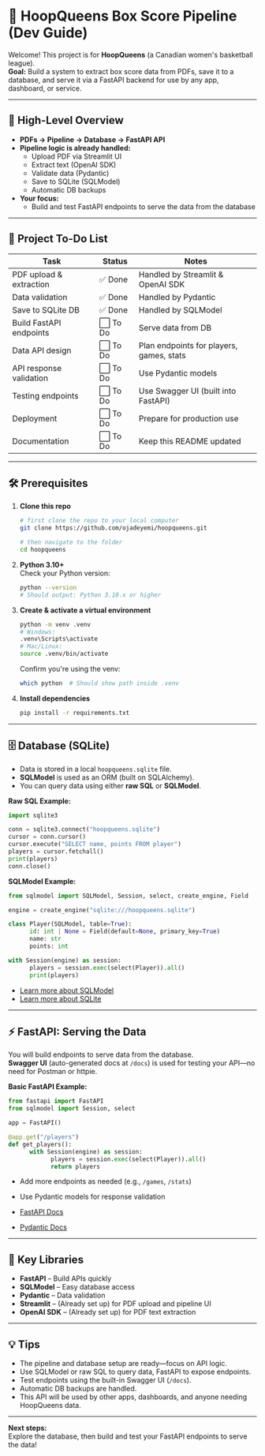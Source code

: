# 🏀 HoopQueens Box Score Pipeline (Dev Guide)

Welcome! This project is for **HoopQueens** (a Canadian women's basketball league).  
**Goal:** Build a system to extract box score data from PDFs, save it to a database, and serve it via a FastAPI backend for use by any app, dashboard, or service.

---

## 🚀 High-Level Overview

- **PDFs → Pipeline → Database → FastAPI API**
- **Pipeline logic is already handled:**
  - Upload PDF via Streamlit UI
  - Extract text (OpenAI SDK)
  - Validate data (Pydantic)
  - Save to SQLite (SQLModel)
  - Automatic DB backups
- **Your focus:**
  - Build and test FastAPI endpoints to serve the data from the database

---

## 📝 Project To-Do List

| Task                    | Status   | Notes                                    |
| ----------------------- | -------- | ---------------------------------------- |
| PDF upload & extraction | ✅ Done  | Handled by Streamlit & OpenAI SDK        |
| Data validation         | ✅ Done  | Handled by Pydantic                      |
| Save to SQLite DB       | ✅ Done  | Handled by SQLModel                      |
| Build FastAPI endpoints | ⬜ To Do | Serve data from DB                       |
| Data API design         | ⬜ To Do | Plan endpoints for players, games, stats |
| API response validation | ⬜ To Do | Use Pydantic models                      |
| Testing endpoints       | ⬜ To Do | Use Swagger UI (built into FastAPI)      |
| Deployment              | ⬜ To Do | Prepare for production use               |
| Documentation           | ⬜ To Do | Keep this README updated                 |

---

## 🛠️ Prerequisites

1. **Clone this repo**

   ```bash
   # first clone the repo to your local computer
   git clone https://github.com/ojadeyemi/hoopqueens.git

   # then navigate to the folder
   cd hoopqueens
   ```

2. **Python 3.10+**  
   Check your Python version:

   ```bash
   python --version
   # Should output: Python 3.10.x or higher
   ```

3. **Create & activate a virtual environment**

   ```bash
   python -m venv .venv
   # Windows:
   .venv\Scripts\activate
   # Mac/Linux:
   source .venv/bin/activate
   ```

   Confirm you're using the venv:

   ```bash
   which python  # Should show path inside .venv
   ```

4. **Install dependencies**
   ```bash
   pip install -r requirements.txt
   ```

---

## 🗄️ Database (SQLite)

- Data is stored in a local `hoopqueens.sqlite` file.
- **SQLModel** is used as an ORM (built on SQLAlchemy).
- You can query data using either **raw SQL** or **SQLModel**.

**Raw SQL Example:**

```python
import sqlite3

conn = sqlite3.connect("hoopqueens.sqlite")
cursor = conn.cursor()
cursor.execute("SELECT name, points FROM player")
players = cursor.fetchall()
print(players)
conn.close()
```

**SQLModel Example:**

```python
from sqlmodel import SQLModel, Session, select, create_engine, Field

engine = create_engine("sqlite:///hoopqueens.sqlite")

class Player(SQLModel, table=True):
      id: int | None = Field(default=None, primary_key=True)
      name: str
      points: int

with Session(engine) as session:
      players = session.exec(select(Player)).all()
      print(players)
```

- [Learn more about SQLModel](https://sqlmodel.tiangolo.com)
- [Learn more about SQLite](https://www.sqlite.org/index.html)

---

## ⚡ FastAPI: Serving the Data

You will build endpoints to serve data from the database.  
**Swagger UI** (auto-generated docs at `/docs`) is used for testing your API—no need for Postman or httpie.

**Basic FastAPI Example:**

```python
from fastapi import FastAPI
from sqlmodel import Session, select

app = FastAPI()

@app.get("/players")
def get_players():
      with Session(engine) as session:
            players = session.exec(select(Player)).all()
            return players
```

- Add more endpoints as needed (e.g., `/games`, `/stats`)
- Use Pydantic models for response validation

- [FastAPI Docs](https://fastapi.tiangolo.com/learn/)
- [Pydantic Docs](https://docs.pydantic.dev/)

---

## 🧩 Key Libraries

- **FastAPI** – Build APIs quickly
- **SQLModel** – Easy database access
- **Pydantic** – Data validation
- **Streamlit** – (Already set up) for PDF upload and pipeline UI
- **OpenAI SDK** – (Already set up) for PDF text extraction

---

## 💡 Tips

- The pipeline and database setup are ready—focus on API logic.
- Use SQLModel or raw SQL to query data, FastAPI to expose endpoints.
- Test endpoints using the built-in Swagger UI (`/docs`).
- Automatic DB backups are handled.
- This API will be used by other apps, dashboards, and anyone needing HoopQueens data.

---

**Next steps:**  
Explore the database, then build and test your FastAPI endpoints to serve the data!
